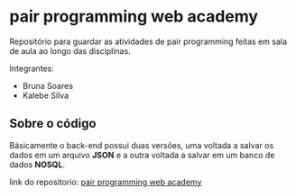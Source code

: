 # pair programming web academy

Repositório para guardar as atividades de pair programming feitas em sala de aula ao longo das disciplinas.

Integrantes:

* Bruna Soares
* Kalebe Silva

## Sobre o código

Básicamente o back-end possui duas versões, uma voltada a salvar os dados em um arquivo __JSON__ e a outra voltada a salvar em um banco de dados __NOSQL__.


link do repositorio: [pair programming web academy](https://github.com/kalebesilva/pair-programming-web-academy)
